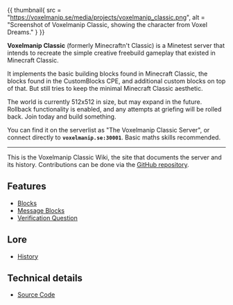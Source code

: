 {{ thumbnail{
	src = "https://voxelmanip.se/media/projects/voxelmanip_classic.png",
	alt = "Screenshot of Voxelmanip Classic, showing the character from Voxel Dreams."
} }}

**Voxelmanip Classic** (formerly Minecraftn't Classic) is a Minetest server that intends to recreate the simple creative freebuild gameplay that existed in Minecraft Classic.

It implements the basic building blocks found in Minecraft Classic, the blocks found in the CustomBlocks CPE, and additional custom blocks on top of that. But still tries to keep the minimal Minecraft Classic aesthetic.

The world is currently 512x512 in size, but may expand in the future. Rollback functionality is enabled, and any attempts at griefing will be rolled back. Join today and build something.

You can find it on the serverlist as "The Voxelmanip Classic Server", or connect directly to **`voxelmanip.se:30001`**. Basic maths skills recommended.

---

This is the Voxelmanip Classic Wiki, the site that documents the server and its history. Contributions can be done via the [GitHub repository](https://github.com/Voxelmanip-Classic/site).

## Features
- [Blocks](Blocks)
- [Message Blocks](Message_Blocks)
- [Verification Question](Verification_Question)

## Lore
- [History](History)

## Technical details
- [Source Code](Source_Code)
